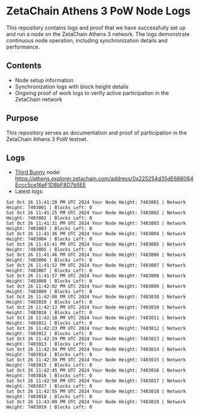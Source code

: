 # ZetaChain Athens 3 PoW Node Logs
This repository contains logs and proof that we have successfully set up and run a node on the ZetaChain Athens 3 network. The logs demonstrate continuous node operation, including synchronization details and performance.

## Contents
- Node setup information
- Synchronization logs with block height details
- Ongoing proof of work logs to verify active participation in the ZetaChain network

## Purpose
This repository serves as documentation and proof of participation in the ZetaChain Athens 3 PoW testnet.

## Logs

- [Third Bunny](https://thirdbunny.xyz/) node: https://athens.explorer.zetachain.com/address/0x225254d35dE666064Eccc5ce16eF1D8bF8D7b5EE
- Latest logs:
```
Sat Oct 26 11:41:20 PM UTC 2024 Your Node Height: 7403001 | Network Height: 7403001 | Blocks Left: 0
Sat Oct 26 11:41:25 PM UTC 2024 Your Node Height: 7403002 | Network Height: 7403002 | Blocks Left: 0
Sat Oct 26 11:41:31 PM UTC 2024 Your Node Height: 7403003 | Network Height: 7403003 | Blocks Left: 0
Sat Oct 26 11:41:36 PM UTC 2024 Your Node Height: 7403004 | Network Height: 7403004 | Blocks Left: 0
Sat Oct 26 11:41:41 PM UTC 2024 Your Node Height: 7403005 | Network Height: 7403005 | Blocks Left: 0
Sat Oct 26 11:41:46 PM UTC 2024 Your Node Height: 7403006 | Network Height: 7403006 | Blocks Left: 0
Sat Oct 26 11:41:52 PM UTC 2024 Your Node Height: 7403007 | Network Height: 7403007 | Blocks Left: 0
Sat Oct 26 11:41:57 PM UTC 2024 Your Node Height: 7403008 | Network Height: 7403008 | Blocks Left: 0
Sat Oct 26 11:42:02 PM UTC 2024 Your Node Height: 7403009 | Network Height: 7403009 | Blocks Left: 0
Sat Oct 26 11:42:08 PM UTC 2024 Your Node Height: 7403010 | Network Height: 7403010 | Blocks Left: 0
Sat Oct 26 11:42:13 PM UTC 2024 Your Node Height: 7403010 | Network Height: 7403010 | Blocks Left: 0
Sat Oct 26 11:42:18 PM UTC 2024 Your Node Height: 7403011 | Network Height: 7403011 | Blocks Left: 0
Sat Oct 26 11:42:23 PM UTC 2024 Your Node Height: 7403012 | Network Height: 7403012 | Blocks Left: 0
Sat Oct 26 11:42:29 PM UTC 2024 Your Node Height: 7403013 | Network Height: 7403013 | Blocks Left: 0
Sat Oct 26 11:42:34 PM UTC 2024 Your Node Height: 7403014 | Network Height: 7403014 | Blocks Left: 0
Sat Oct 26 11:42:39 PM UTC 2024 Your Node Height: 7403015 | Network Height: 7403015 | Blocks Left: 0
Sat Oct 26 11:42:45 PM UTC 2024 Your Node Height: 7403016 | Network Height: 7403016 | Blocks Left: 0
Sat Oct 26 11:42:50 PM UTC 2024 Your Node Height: 7403017 | Network Height: 7403017 | Blocks Left: 0
Sat Oct 26 11:42:55 PM UTC 2024 Your Node Height: 7403018 | Network Height: 7403018 | Blocks Left: 0
Sat Oct 26 11:43:00 PM UTC 2024 Your Node Height: 7403019 | Network Height: 7403019 | Blocks Left: 0
```
